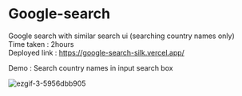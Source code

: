 # Google-search
Google search with similar search ui (searching country names only) <br>
Time taken : 2hours <br>
Deployed link : https://google-search-silk.vercel.app/ <br>

Demo : Search country names in input search box <br>


![ezgif-3-5956dbb905](https://user-images.githubusercontent.com/99667252/183460774-bc7f04e4-ad81-4deb-b594-b12571722a44.gif)
